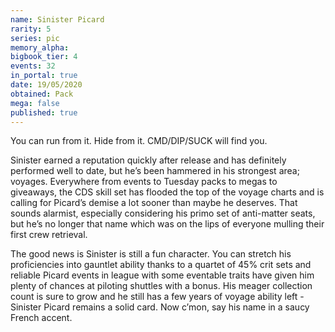 ```yaml
---
name: Sinister Picard
rarity: 5
series: pic
memory_alpha:
bigbook_tier: 4
events: 32
in_portal: true
date: 19/05/2020
obtained: Pack
mega: false
published: true
---
```


You can run from it. Hide from it. CMD/DIP/SUCK will find you. 

Sinister earned a reputation quickly after release and has definitely performed well to date, but he’s been hammered in his strongest area; voyages. Everywhere from events to Tuesday packs to megas to giveaways, the CDS skill set has flooded the top of the voyage charts and is calling for Picard’s demise a lot sooner than maybe he deserves. That sounds alarmist, especially considering his primo set of anti-matter seats, but he’s no longer that name which was on the lips of everyone mulling their first crew retrieval.

The good news is Sinister is still a fun character. You can stretch his proficiencies into gauntlet ability thanks to a quartet of 45% crit sets and reliable Picard events in league with some eventable traits have given him plenty of chances at piloting shuttles with a bonus. His meager collection count is sure to grow and he still has a few years of voyage ability left - Sinister Picard remains a solid card. Now c’mon, say his name in a saucy French accent.

